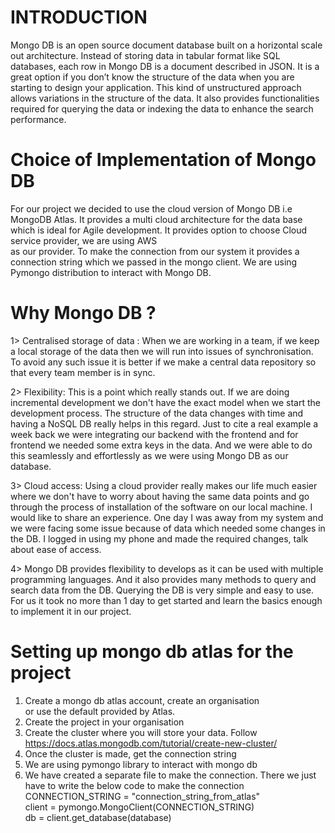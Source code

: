 # INTRODUCTION  

Mongo DB is an open source document database built on a horizontal scale out architecture. Instead of storing data in tabular format like SQL databases, each row in Mongo DB is a document described in JSON. It is a great option if you don’t know the structure of the data when you are starting to design your application. This kind of unstructured approach allows variations in the structure of the data. It also provides functionalities required for querying the data or indexing the data to enhance the search performance.  

# Choice of Implementation of Mongo DB  

For our project we decided to use the cloud version of Mongo DB i.e MongoDB Atlas. It provides a multi cloud architecture for the data base which is ideal for Agile development. It provides option to choose Cloud service provider, we are using AWS  
as our provider. To make the connection from our system it provides a connection string which we passed in the mongo client. We are using Pymongo distribution to interact with Mongo DB.  

# Why Mongo DB ?

1> Centralised storage of data : When we are working in a team, if we keep a local storage of the data then we will run into issues of synchronisation. To avoid any such issue it is better if we make a central data repository so that every team member is in sync.  

2> Flexibility: This is a point which really stands out. If we are doing incremental development we don't have the exact model when we start the development process. The structure of the data changes with time and having a NoSQL DB really helps in this regard. Just to cite a real example a week back we were integrating our backend with the frontend and for frontend we needed some extra keys in the data. And we were able to do this seamlessly and effortlessly as we were using Mongo DB as our database.  

3> Cloud access: Using a cloud provider really makes our life much easier where we don't have to worry about having the same data points and go through the process of installation of the software on our local machine. I would like to share an experience. One day I was away from my system and we were facing some issue because of data which needed some changes in the DB. I logged in using my phone and made the required changes, talk about ease of access.  

4> Mongo DB provides flexibility to develops as it can be used with multiple programming languages. And it also provides many methods to query and search data from the DB. Querying the DB is very simple and easy to use. For us it took no more than 1 day to get started and learn the basics enough to implement it in our project.



# Setting up mongo db atlas for the project  
1) Create a mongo db atlas account, create an organisation  
   or use the default provided by Atlas.
2) Create the project in your organisation  
3) Create the cluster where you will store your data. 
   Follow https://docs.atlas.mongodb.com/tutorial/create-new-cluster/  
4) Once the cluster is made, get the connection string  
5) We are using pymongo library to interact with mongo db  
6) We have created a separate file to make the connection. 
   There we just have to write the below code to make the connection  
   CONNECTION_STRING = "connection_string_from_atlas"    
   client = pymongo.MongoClient(CONNECTION_STRING)  
   db = client.get_database(database)

